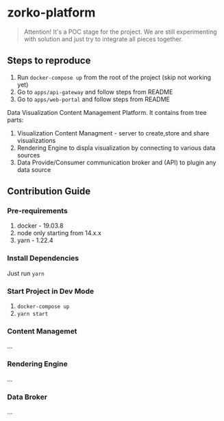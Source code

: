 # zorko-platform

> Attention! It's a POC stage for the project. We are still experimenting
>with solution and just try to integrate all pieces together.

## Steps to reproduce

1. Run `docker-compose up` from the root of the project  (skip not working yet)
1. Go to `apps/api-gateway` and follow steps from README
1. Go to `apps/web-portal`  and follow steps from README

Data Visualization Content Management Platform. 
It contains from tree parts:

1. Visualization Content Managment - server to create,store and share visualizations
1. Rendering Engine to displa visualization by connecting to various data sources
1. Data Provide/Consumer communication broker and (API) to plugin any data source  


## Contribution Guide


### Pre-requirements

1. docker - 19.03.8
1. node only starting from 14.x.x
1. yarn - 1.22.4

### Install Dependencies

Just run `yarn`

### Start Project in Dev Mode

1. `docker-compose up`
1. `yarn start`


### Content Managemet 

...

### Rendering Engine 

...

### Data Broker

...

